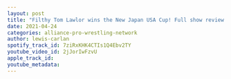 ```yaml
---
layout: post
title: "Filthy Tom Lawlor wins the New Japan USA Cup! Full show review!"
date: 2021-04-24
categories: alliance-pro-wrestling-network
author: lewis-carlan
spotify_track_id: 7ziRxKHK4CTIs1Q4Ebv2TY
youtube_video_id: 2jJorIwFzvU
apple_track_id: 
youtube_metadata: 
---
```

